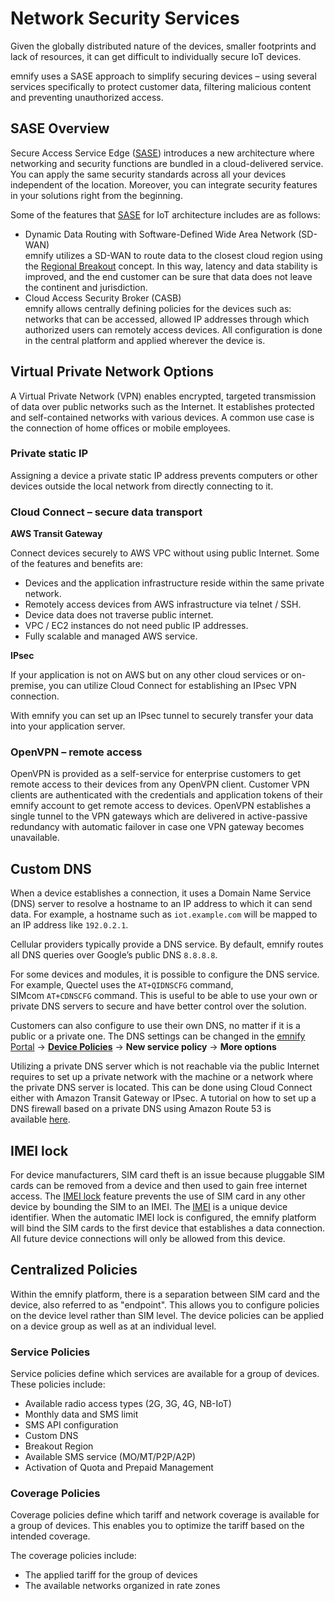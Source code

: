 # Network Security Services

Given the globally distributed nature of the devices, smaller footprints and lack of resources, it can get difficult to individually secure IoT devices.

emnify uses a SASE approach to simplify securing devices – using several services specifically to protect customer data, filtering malicious content and preventing unauthorized access.

## SASE Overview

Secure Access Service Edge ([SASE](/glossary#sase---secure-access-service-edge)) introduces a new architecture where networking and security functions are bundled in a cloud-delivered service.
You can apply the same security standards across all your devices independent of the location.
Moreover, you can integrate security features in your solutions right from the beginning.

Some of the features that [SASE](/glossary#sase---secure-access-service-edge) for IoT architecture includes are as follows:

- Dynamic Data Routing with Software-Defined Wide Area Network (SD-WAN)  
emnify utilizes a SD-WAN to route data to the closest cloud region using the [Regional Breakout](iot-cloud-communication-platform#regional-breakout) concept.
In this way, latency and data stability is improved, and the end customer can be sure that data does not leave the continent and jurisdiction.
- Cloud Access Security Broker (CASB)  
emnify allows centrally defining policies for the devices such as: networks that can be accessed, allowed IP addresses through which authorized users can remotely access devices.
All configuration is done in the central platform and applied wherever the device is.


## Virtual Private Network Options

A Virtual Private Network (VPN) enables encrypted, targeted transmission of data over public networks such as the Internet.
It establishes protected and self-contained networks with various devices.
A common use case is the connection of home offices or mobile employees.

### Private static IP

Assigning a device a private static IP address prevents computers or other devices outside the local network from directly connecting to it.

### Cloud Connect – secure data transport

**AWS Transit Gateway**

Connect devices securely to AWS VPC without using public Internet.
Some of the features and benefits are:

- Devices and the application infrastructure reside within the same private network.
- Remotely access devices from AWS infrastructure via telnet / SSH.
- Device data does not traverse public internet.
- VPC / EC2 instances do not need public IP addresses.
- Fully scalable and managed AWS service.

**IPsec**

If your application is not on AWS but on any other cloud services or on-premise, you can utilize Cloud Connect for establishing an IPsec VPN connection.

With emnify you can set up an IPsec tunnel to securely transfer your data into your application server.

### OpenVPN – remote access

OpenVPN is provided as a self-service for enterprise customers to get remote access to their devices from any OpenVPN client.
Customer VPN clients are authenticated with the credentials and application tokens of their emnify account to get remote access to devices.
OpenVPN establishes a single tunnel to the VPN gateways which are delivered in active-passive redundancy with automatic failover in case one VPN gateway becomes unavailable.

## Custom DNS

When a device establishes a connection, it uses a Domain Name Service (DNS) server to resolve a hostname to an IP address to which it can send data.
For example, a hostname such as `iot.example.com` will be mapped to an IP address like `192.0.2.1`.

Cellular providers typically provide a DNS service.
By default, emnify routes all DNS queries over Google’s public DNS `8.8.8.8`.

For some devices and modules, it is possible to configure the DNS service.
For example, Quectel uses the `AT+QIDNSCFG` command, SIMcom `AT+CDNSCFG` command.
This is useful to be able to use your own or private DNS servers to secure and have better control over the solution.

Customers can also configure to use their own DNS, no matter if it is a public or a private one.
The DNS settings can be changed in the [emnify Portal](https://portal.emnify.com/) → [**Device Policies**](https://portal.emnify.com/device-policies) → **New service policy** → **More options**

Utilizing a private DNS server which is not reachable via the public Internet requires to set up a private network with the machine or a network where the private DNS server is located.
This can be done using Cloud Connect either with Amazon Transit Gateway or IPsec.
A tutorial on how to set up a DNS firewall based on a private DNS using Amazon Route 53 is available [here](https://www.emnify.com/en/developer-hub/dns-filtering).

## IMEI lock

For device manufacturers, SIM card theft is an issue because pluggable SIM cards can be removed from a device and then used to gain free internet access.
The [IMEI lock](/glossary#imei-lock)  feature prevents the use of SIM card in any other device by bounding the SIM to an IMEI.
The [IMEI](/glossary#imei---international-mobile-equipment-identity) is a unique device identifier.
When the automatic IMEI lock is configured, the emnify platform will bind the SIM cards to the first device that establishes a data connection.
All future device connections will only be allowed from this device.

## Centralized Policies

Within the emnify platform, there is a separation between SIM card and the device, also referred to as "endpoint".
This allows you to configure policies on the device level rather than SIM level.
The device policies can be applied on a device group as well as at an individual level.

### Service Policies

Service policies define which services are available for a group of devices. These policies include:

- Available radio access types (2G, 3G, 4G, NB-IoT)
- Monthly data and SMS limit
- SMS API configuration
- Custom DNS
- Breakout Region
- Available SMS service (MO/MT/P2P/A2P)
- Activation of Quota and Prepaid Management

### Coverage Policies

Coverage policies define which tariff and network coverage is available for a group of devices.
This enables you to optimize the tariff based on the intended coverage.

The coverage policies include:

- The applied tariff for the group of devices
- The available networks organized in rate zones